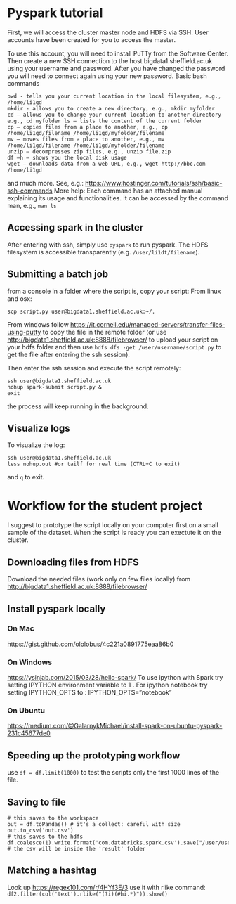 # Pyspark tutorial
First, we will access the cluster master node and HDFS via SSH.
User accounts have been created for you to access the master.

To use this account, you will need to install PuTTy from the Software Center.
Then create a new SSH connection to the host bigdata1.sheffield.ac.uk using your username and password. After you have changed the password you will need to connect again using your new password.
Basic bash commands
```
pwd - tells you your current location in the local filesystem, e.g., /home/li1gd
mkdir - allows you to create a new directory, e.g., mkdir myfolder
cd – allows you to change your current location to another directory e.g., cd myfolder ls – lists the content of the current folder
cp – copies files from a place to another, e.g., cp /home/li1gd/filename /home/li1gd/myfolder/filename
mv – moves files from a place to another, e.g., mv /home/li1gd/filename /home/li1gd/myfolder/filename
unzip – decompresses zip files, e.g., unzip file.zip
df –h – shows you the local disk usage
wget – downloads data from a web URL, e.g., wget http://bbc.com /home/li1gd
```
and much more. See, e.g.:
https://www.hostinger.com/tutorials/ssh/basic-ssh-commands
More help: Each command has an attached manual explaining its usage and functionalities. It can be accessed by the command man, e.g., `` man ls ``

## Accessing spark in the cluster
After entering with ssh, simply use `` pyspark `` to run pyspark. The HDFS filesystem is accessible transparently (e.g. ``/user/li1dt/filename``).

## Submitting a batch job
from a console in a folder where the script is, copy your script:
From linux and osx:
```
scp script.py user@bigdata1.sheffield.ac.uk:~/.
```
From windows follow https://it.cornell.edu/managed-servers/transfer-files-using-putty to copy the file in the remote folder (or use http://bigdata1.sheffield.ac.uk:8888/filebrowser/ to upload your script on your hdfs folder and then use ``hdfs dfs -get /user/username/script.py`` to get the file after entering the ssh session).

Then enter the ssh session and execute the script remotely:
```
ssh user@bigdata1.sheffield.ac.uk
nohup spark-submit script.py &
exit
```
the process will keep running in the background.

## Visualize logs
To visualize the log:
```
ssh user@bigdata1.sheffield.ac.uk
less nohup.out #or tailf for real time (CTRL+C to exit)
```
and `` q `` to exit.

# Workflow for the student project
I suggest to prototype the script locally on your computer first on a small sample of the dataset. When the script is ready you can exectute it on the cluster.

## Downloading files from HDFS
Download the needed files (work only on few files locally) from http://bigdata1.sheffield.ac.uk:8888/filebrowser/

## Install pyspark locally

### On Mac
https://gist.github.com/ololobus/4c221a0891775eaa86b0
### On Windows
https://ysinjab.com/2015/03/28/hello-spark/
To use ipython with Spark try setting IPYTHON environment variable to 1 . For ipython notebook try setting IPYTHON_OPTS to :
IPYTHON_OPTS=”notebook”
### On Ubuntu
https://medium.com/@GalarnykMichael/install-spark-on-ubuntu-pyspark-231c45677de0

## Speeding up the prototyping workflow
use ``df = df.limit(1000)`` to test the scripts only the first 1000 lines of the file.

## Saving to file
```
# this saves to the workspace
out = df.toPandas() # it's a collect: careful with size
out.to_csv('out.csv')
# this saves to the hdfs
df.coalesce(1).write.format('com.databricks.spark.csv').save("/user/username/result") # the csv will be inside the 'result' folder
```

## Matching a hashtag
Look up https://regex101.com/r/4HYf3E/3
use it with rlike command:
``` df2.filter(col('text').rlike("(?i)(#hi.*)")).show()```
